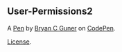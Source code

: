 ## User-Permissions2

A [Pen](https://codepen.io/bgoonz/pen/qBjggOR) by [Bryan C Guner](https://codepen.io/bgoonz) on [CodePen](https://codepen.io).

[License](https://codepen.io/bgoonz/pen/qBjggOR/license).
